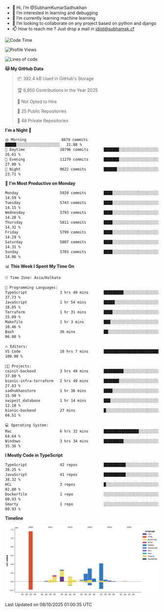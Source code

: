 - 👋 Hi, I’m @SubhamKumarSadhukhan
- 👀 I’m interested in learning and debugging
- 🌱 I’m currently learning machine learning
- 💞️ I’m looking to collaborate on any project based on python and django
- 📫 How to reach me ?
      Just drop a mail in idiot@subhamsk.cf

<!---
SubhamKumarSadhukhan/SubhamKumarSadhukhan is a ✨ special ✨ repository because its `README.md` (this file) appears on your GitHub profile.
You can click the Preview link to take a look at your changes.
--->


<!--START_SECTION:waka-->
![Code Time](http://img.shields.io/badge/Code%20Time-3%2C096%20hrs%201%20min-blue)

![Profile Views](http://img.shields.io/badge/Profile%20Views-0-blue)

![Lines of code](https://img.shields.io/badge/From%20Hello%20World%20I%27ve%20Written-2.8%20million%20lines%20of%20code-blue)

**🐱 My GitHub Data** 

> 📦 392.4 kB Used in GitHub's Storage 
 > 
> 🏆 6,850 Contributions in the Year 2025
 > 
> 🚫 Not Opted to Hire
 > 
> 📜 25 Public Repositories 
 > 
> 🔑 48 Private Repositories 
 > 
**I'm a Night 🦉** 

```text
🌞 Morning                8879 commits        █████░░░░░░░░░░░░░░░░░░░░   21.88 % 
🌆 Daytime                10796 commits       ███████░░░░░░░░░░░░░░░░░░   26.61 % 
🌃 Evening                11279 commits       ███████░░░░░░░░░░░░░░░░░░   27.80 % 
🌙 Night                  9622 commits        ██████░░░░░░░░░░░░░░░░░░░   23.71 % 
```
📅 **I'm Most Productive on Monday** 

```text
Monday                   5920 commits        ████░░░░░░░░░░░░░░░░░░░░░   14.59 % 
Tuesday                  5743 commits        ████░░░░░░░░░░░░░░░░░░░░░   14.15 % 
Wednesday                5793 commits        ████░░░░░░░░░░░░░░░░░░░░░   14.28 % 
Thursday                 5811 commits        ████░░░░░░░░░░░░░░░░░░░░░   14.32 % 
Friday                   5799 commits        ████░░░░░░░░░░░░░░░░░░░░░   14.29 % 
Saturday                 5807 commits        ████░░░░░░░░░░░░░░░░░░░░░   14.31 % 
Sunday                   5703 commits        ████░░░░░░░░░░░░░░░░░░░░░   14.06 % 
```


📊 **This Week I Spent My Time On** 

```text
🕑︎ Time Zone: Asia/Kolkata

💬 Programming Languages: 
TypeScript               3 hrs 49 mins       █████████░░░░░░░░░░░░░░░░   37.73 % 
JavaScript               1 hr 54 mins        █████░░░░░░░░░░░░░░░░░░░░   18.85 % 
Terraform                1 hr 31 mins        ████░░░░░░░░░░░░░░░░░░░░░   15.09 % 
Makefile                 1 hr 3 mins         ███░░░░░░░░░░░░░░░░░░░░░░   10.46 % 
Bash                     36 mins             ██░░░░░░░░░░░░░░░░░░░░░░░   06.08 % 

🔥 Editors: 
VS Code                  10 hrs 7 mins       █████████████████████████   100.00 % 

🐱‍💻 Projects: 
coinit-backend           3 hrs 49 mins       █████████░░░░░░░░░░░░░░░░   37.80 % 
bionic-infra-terraform   2 hrs 49 mins       ███████░░░░░░░░░░░░░░░░░░   27.83 % 
sadhukhanstore           1 hr 36 mins        ████░░░░░░░░░░░░░░░░░░░░░   15.90 % 
swipeit_database         1 hr 14 mins        ███░░░░░░░░░░░░░░░░░░░░░░   12.18 % 
bionic-backend           27 mins             █░░░░░░░░░░░░░░░░░░░░░░░░   04.51 % 

💻 Operating System: 
Mac                      6 hrs 32 mins       ████████████████░░░░░░░░░   64.64 % 
Windows                  3 hrs 34 mins       █████████░░░░░░░░░░░░░░░░   35.36 % 
```

**I Mostly Code in TypeScript** 

```text
TypeScript               42 repos            ██████████░░░░░░░░░░░░░░░   39.25 % 
JavaScript               41 repos            ██████████░░░░░░░░░░░░░░░   38.32 % 
HCL                      3 repos             █░░░░░░░░░░░░░░░░░░░░░░░░   02.80 % 
Dockerfile               1 repo              ░░░░░░░░░░░░░░░░░░░░░░░░░   00.93 % 
Smarty                   1 repo              ░░░░░░░░░░░░░░░░░░░░░░░░░   00.93 % 
```



**Timeline**

![Lines of Code chart](https://raw.githubusercontent.com/SubhamKumarSadhukhan/SubhamKumarSadhukhan/main/assets/bar_graph.png)


 Last Updated on 08/10/2025 01:00:35 UTC
<!--END_SECTION:waka-->

